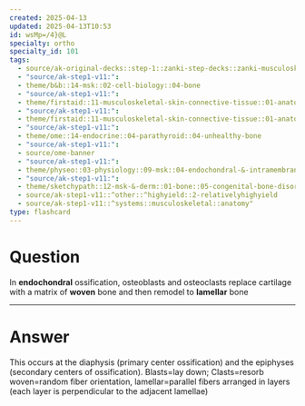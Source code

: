 ```yaml
---
created: 2025-04-13
updated: 2025-04-13T10:53
id: wsMp=/4}@L
specialty: ortho
specialty_id: 101
tags:
  - source/ak-original-decks::step-1::zanki-step-decks::zanki-musculoskeletal::musculoskeletal-anatomy/physio-(nutricionado)
  - "source/ak-step1-v11:": 
  - theme/b&b::14-msk::02-cell-biology::04-bone
  - "source/ak-step1-v11:": 
  - theme/firstaid::11-musculoskeletal-skin-connective-tissue::01-anatomy-&-physiology::18-bone-formation
  - "source/ak-step1-v11:": 
  - theme/firstaid::11-musculoskeletal-skin-connective-tissue::01-anatomy-&-physiology::18-bone-formation::endochondral-ossification
  - "source/ak-step1-v11:": 
  - theme/ome::14-endocrine::04-parathyroid::04-unhealthy-bone
  - "source/ak-step1-v11:": 
  - source/ome-banner
  - "source/ak-step1-v11:": 
  - theme/physeo::03-physiology::09-msk::04-endochondral-&-intramembranous-ossification
  - "source/ak-step1-v11:": 
  - theme/sketchypath::12-msk-&-derm::01-bone::05-congenital-bone-disorders:-osteogenesis-imperfecta,-achondroplasia-&-osteopetrosis
  - source/ak-step1-v11::^other::^highyield::2-relativelyhighyield
  - source/ak-step1-v11::^systems::musculoskeletal::anatomy"
type: flashcard
---
```


# Question
In **endochondral** ossification, osteoblasts and osteoclasts replace cartilage with a matrix of **woven** bone and then remodel to **lamellar** bone

---

# Answer
This occurs at the diaphysis (primary center ossification) and the epiphyses (secondary centers of ossification). Blasts=lay down; Clasts=resorb   woven=random fiber orientation,  lamellar=parallel fibers arranged in layers (each layer is perpendicular to the adjacent lamellae)